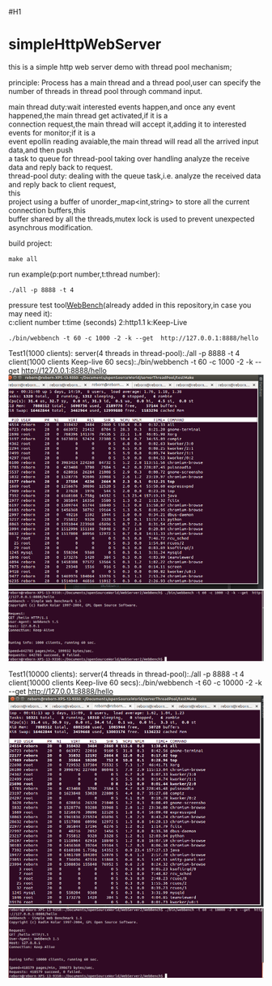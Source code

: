 #H1
# simpleHttpWebServer
this is a simple http web server demo with  thread pool mechanism;

principle:
Process has a main thread and a thread pool,user can specify the number of threads in thread pool through command input.


main thread duty:wait interested events happen,and once any event happened,the main thread get activated,if it is a<br/>
                 connection request,the main thread will accept it,adding it to interested events for monitor;if it is a<br/>
                 event epollin reading avaiable,the main thread will read all the arrived input data,and then push<br/> 
                 a task to queue for thread-pool taking over handling analyze the receive data and reply back to request.<br/>
thread-pool duty:
                 dealing with the queue task,i.e. analyze the received data and reply back to client request,<br/> this  
                 project using a buffer of unorder_map<int,string> to store all the current connection buffers,this<br/> 
                 buffer shared by all the threads,mutex lock  is used to prevent unexpected asynchrous modification.<br/>


build project:
```
make all
```

run example(p:port number,t:thread number):
```
./all -p 8888 -t 4
```

pressure test tool[WebBench](https://github.com/linyacool/WebBench)(already added in this repository,in case you may need it):<br/>
c:client number t:time (seconds) 2:http1.1 k:Keep-Live
```
./bin/webbench -t 60 -c 1000 -2 -k --get  http://127.0.0.1:8888/hello
```

Test1(1000 clients):
server(4 threads in thread-pool):./all -p 8888 -t 4
client(1000 clients Keep-live 60 secs):./bin/webbench -t 60 -c 1000 -2 -k --get  http://127.0.0.1:8888/hello
![alt text](https://github.com/anson0/simpleHttpWebServer/blob/master/cpuUseageMemory.png)
![alt text](https://github.com/anson0/simpleHttpWebServer/blob/master/toolResult.png)

Test1(10000 clients):
server(4 threads in thread-pool):./all -p 8888 -t 4
client(10000 clients Keep-live 60 secs):./bin/webbench -t 60 -c 10000 -2 -k --get  http://127.0.0.1:8888/hello
![alt text](https://github.com/anson0/simpleHttpWebServer/blob/master/memoryCpuUsage2.png)
![alt text](https://github.com/anson0/simpleHttpWebServer/blob/master/toolResult2.png)





 


